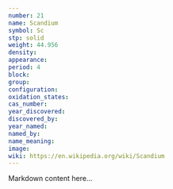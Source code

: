 ```yaml
---
number: 21
name: Scandium
symbol: Sc
stp: solid
weight: 44.956
density:
appearance:
period: 4
block:
group:
configuration:
oxidation_states:
cas_number:
year_discovered:
discovered_by:
year_named:
named_by:
name_meaning:
image:
wiki: https://en.wikipedia.org/wiki/Scandium
---
```


Markdown content here...

